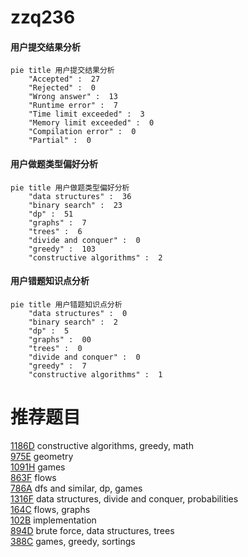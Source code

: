 # zzq236

<!-- tabs:start -->



#### **用户提交结果分析**

```mermaid
pie title 用户提交结果分析
    "Accepted" :  27
    "Rejected" :  0
    "Wrong answer" :  13
    "Runtime error" :  7
    "Time limit exceeded" :  3
    "Memory limit exceeded" :  0
    "Compilation error" :  0
    "Partial" :  0
```

#### **用户做题类型偏好分析**

```mermaid
pie title 用户做题类型偏好分析
    "data structures" :  36
    "binary search" :  23
    "dp" :  51
    "graphs" :  7
    "trees" :  6
    "divide and conquer" :  0
    "greedy" :  103
    "constructive algorithms" :  2
```
#### **用户错题知识点分析**

```mermaid
pie title 用户错题知识点分析
    "data structures" :  0
    "binary search" :  2
    "dp" :  5
    "graphs" :  00
    "trees" :  0
    "divide and conquer" :  0
    "greedy" :  7
    "constructive algorithms" :  1
```



<!-- tabs:end -->
# 推荐题目
[1186D](https://codeforces.com/contest/1186/problem/D)		constructive algorithms,
                        greedy,
                        math		  
[975E](https://codeforces.com/contest/975/problem/E)		geometry		  
[1091H](https://codeforces.com/contest/1091/problem/H)		games		  
[863F](https://codeforces.com/contest/863/problem/F)		flows		  
[786A](https://codeforces.com/contest/786/problem/A)		dfs and similar,
                        dp,
                        games		  
[1316F](https://codeforces.com/contest/1316/problem/F)		data structures,
                        divide and conquer,
                        probabilities		  
[164C](https://codeforces.com/contest/164/problem/C)		flows,
                        graphs		  
[102B](https://codeforces.com/contest/102/problem/B)		implementation		  
[894D](https://codeforces.com/contest/894/problem/D)		brute force,
                        data structures,
                        trees		  
[388C](https://codeforces.com/contest/388/problem/C)		games,
                        greedy,
                        sortings		  
